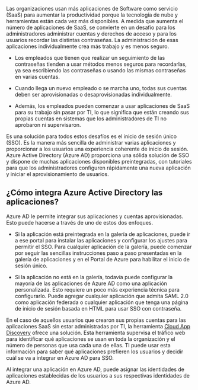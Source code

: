 Las organizaciones usan más aplicaciones de Software como servicio (SaaS) para aumentar la productividad porque la tecnología de nube y herramientas están cada vez más disponibles. A medida que aumenta el número de aplicaciones de SaaS, se convierte en un desafío para los administradores administrar cuentas y derechos de acceso y para los usuarios recordar las distintas contraseñas. La administración de esas aplicaciones individualmente crea más trabajo y es menos seguro.

- Los empleados que tienen que realizar un seguimiento de las contraseñas tienden a usar métodos menos seguros para recordarlas, ya sea escribiendo las contraseñas o usando las mismas contraseñas en varias cuentas.

- Cuando llega un nuevo empleado o se marcha uno, todas sus cuentas deben ser aprovisionadas o desaprovisionadas individualmente.

- Además, los empleados pueden comenzar a usar aplicaciones de SaaS para su trabajo sin pasar por TI, lo que significa que están creando sus propias cuentas en sistemas que los administradores de TI no aprobaron ni supervisaron.

Es una solución para todos estos desafíos es el inicio de sesión único (SSO). Es la manera más sencilla de administrar varias aplicaciones y proporcionar a los usuarios una experiencia coherente de inicio de sesión. Azure Active Directory (Azure AD) proporciona una sólida solución de SSO y dispone de muchas aplicaciones disponibles preintegradas, con tutoriales para que los administradores configuren rápidamente una nueva aplicación y iniciar el aprovisionamiento de usuarios.


## ¿Cómo integra Azure Active Directory las aplicaciones?  

Azure AD le permite integrar sus aplicaciones y cuentas aprovisionadas. Esto puede hacerse a través de uno de estos dos enfoques.

- Si la aplicación está preintegrada en la galería de aplicaciones, puede ir a ese portal para instalar las aplicaciones y configurar los ajustes para permitir el SSO. Para cualquier aplicación de la galería, puede comenzar por seguir las sencillas instrucciones paso a paso presentadas en la galería de aplicaciones y en el Portal de Azure para habilitar el inicio de sesión único.

- Si la aplicación no está en la galería, todavía puede configurar la mayoría de las aplicaciones de Azure AD como una aplicación personalizada. Esto requiere un poco más experiencia técnica para configurarlo. Puede agregar cualquier aplicación que admita SAML 2.0 como aplicación federada o cualquier aplicación que tenga una página de inicio de sesión basada en HTML para usar SSO con contraseña.

En el caso de aquellos usuarios que crearon sus propias cuentas para las aplicaciones SaaS sin estar administradas por TI, la herramienta [Cloud App Discovery](../articles/active-directory/active-directory-cloudappdiscovery-whatis.md) ofrece una solución. Esta herramienta supervisa el tráfico web para identificar qué aplicaciones se usan en toda la organización y el número de personas que usa cada una de ellas. TI puede usar esta información para saber qué aplicaciones prefieren los usuarios y decidir cuál se va a integrar en Azure AD para SSO.

Al integrar una aplicación en Azure AD, puede asignar las identidades de aplicaciones establecidas de los usuarios a sus respectivas identidades de Azure AD.

<!---HONumber=AcomDC_0413_2016-->
